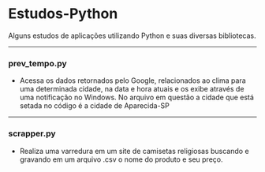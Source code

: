 # Estudos-Python
Alguns estudos de aplicações utilizando Python e suas diversas bibliotecas.
<hr>

<h3><b>prev_tempo.py</h3></b>
<ul><li>Acessa os dados retornados pelo Google, relacionados ao clima para uma determinada cidade, na data e hora atuais e os exibe através de uma notificação no Windows. No arquivo em questão a cidade que está setada no código é a cidade de Aparecida-SP</li></ul>
<hr>
<h3><b>scrapper.py</h3></b>
<ul><li>Realiza uma varredura em um site de camisetas religiosas buscando e gravando em um arquivo .csv o nome do produto e seu preço.</li></ul>


